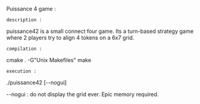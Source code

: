Puissance 4 game :

	description :
puissance42 is a small connect four game. Its a turn-based strategy game where 2 players try to align 4 tokens on a 6x7 grid.

	compilation :
cmake . -G"Unix Makefiles"
make

	execution :
./puissance42 [--nogui]

--nogui : do not display the grid ever. Epic memory required.